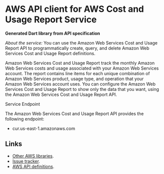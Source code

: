 # AWS API client for AWS Cost and Usage Report Service

**Generated Dart library from API specification**

*About the service:*
You can use the Amazon Web Services Cost and Usage Report API to
programmatically create, query, and delete Amazon Web Services Cost and
Usage Report definitions.

Amazon Web Services Cost and Usage Report track the monthly Amazon Web
Services costs and usage associated with your Amazon Web Services account.
The report contains line items for each unique combination of Amazon Web
Services product, usage type, and operation that your Amazon Web Services
account uses. You can configure the Amazon Web Services Cost and Usage
Report to show only the data that you want, using the Amazon Web Services
Cost and Usage Report API.

Service Endpoint

The Amazon Web Services Cost and Usage Report API provides the following
endpoint:

<ul>
<li>
cur.us-east-1.amazonaws.com
</li>
</ul>

## Links

- [Other AWS libraries](https://github.com/agilord/aws_client/tree/master/generated).
- [Issue tracker](https://github.com/agilord/aws_client/issues).
- [AWS API definitions](https://github.com/aws/aws-sdk-js/tree/master/apis).
